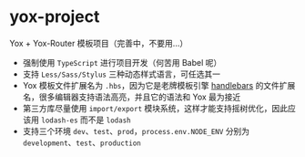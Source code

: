 # yox-project

Yox + Yox-Router 模板项目（完善中，不要用...）

* 强制使用 `TypeScript` 进行项目开发（何苦用 Babel 呢）
* 支持 `Less/Sass/Stylus` 三种动态样式语言，可任选其一
* Yox 模板文件扩展名为 `.hbs`，因为它是老牌模板引擎 [handlebars](http://handlebarsjs.com/) 的文件扩展名，很多编辑器支持语法高亮，并且它的语法和 Yox 最为接近
* 第三方库尽量使用 `import/export` 模块系统，这样才能支持摇树优化，因此应该用 `lodash-es` 而不是 `lodash`
* 支持三个环境 `dev`、`test`、`prod`，`process.env.NODE_ENV` 分别为 `development`、`test`、`production`